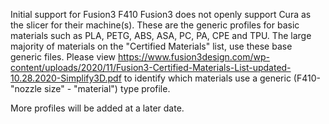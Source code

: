 Initial support for Fusion3 F410
Fusion3 does not openly support Cura as the slicer for their machine(s). These are the generic profiles for basic materials such as PLA, PETG, ABS, ASA, PC, PA, CPE and TPU.
The large majority of materials on the "Certified Materials" list, use these base generic files.
Please view https://www.fusion3design.com/wp-content/uploads/2020/11/Fusion3-Certified-Materials-List-updated-10.28.2020-Simplify3D.pdf
to identify which materials use a generic (F410-"nozzle size" - "material") type profile.

More profiles will be added at a later date.
